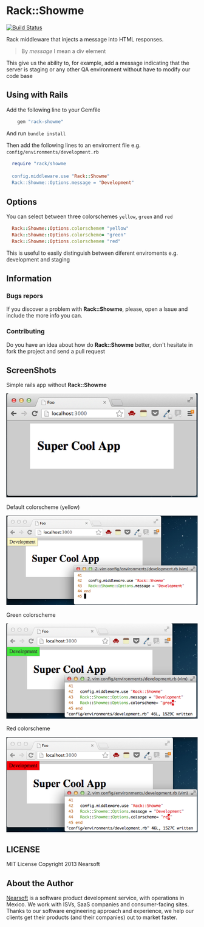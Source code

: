 # Rack::Showme

[![Build Status](https://travis-ci.org/ovargas27/rack-showme.png?branch=master)](https://travis-ci.org/ovargas27/rack-showme)

Rack middleware that injects a message into HTML responses.

> By _message_ I mean a div element

This give us the ability to, for example, add a message indicating that the server is staging or any other QA environment without have to modify our code base

## Using with Rails

Add the following line to your Gemfile

```ruby
	gem "rack-showme"
```

And run `bundle install`

Then add the following lines to an enviroment file e.g. `config/environments/development.rb`

```ruby
  require "rack/showme

  config.middleware.use "Rack::Showme"
  Rack::Showme::Options.message = "Development"
```

## Options

You can select between three colorschemes `yellow`, `green` and `red`

```ruby
  Rack::Showme::Options.colorscheme= "yellow"
  Rack::Showme::Options.colorscheme= "green"
  Rack::Showme::Options.colorscheme= "red"
```

This is useful to easily distinguish between diferent enviroments e.g. development and staging

## Information

### Bugs repors

If you discover a problem with **Rack::Showme**, please, open a Issue and include the more info you can.

### Contributing

Do you have an idea about how do **Rack::Showme** better, don't hesitate in fork the project and send a pull request

## ScreenShots

Simple rails app without **Rack::Showme**

![Screenshot](doc/images/normal.png)

Default colorscheme (yellow)

![Screenshot](doc/images/default.png)

Green colorscheme

![Screenshot](doc/images/green.png)

Red colorscheme

![Screenshot](doc/images/red.png)

## LICENSE

MIT License Copyright 2013 Nearsoft

## About the Author

[Nearsoft](http://www.nearsoft.com/the-nearsoft-quick-intro.html) is a software product development service, with operations in Mexico. We work with ISVs, SaaS companies and consumer-facing sites. Thanks to our software engineering approach and experience, we help our clients get their products (and their companies) out to market faster. 

